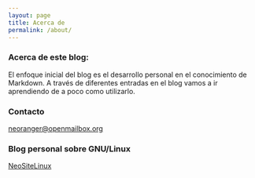 ```yaml
---
layout: page
title: Acerca de
permalink: /about/
---
```


### Acerca de este blog: 

El enfoque inicial del blog es el desarrollo personal en el conocimiento de Markdown. A través de diferentes entradas en el blog vamos a ir aprendiendo de a poco como utilizarlo.

### Contacto

[neoranger@openmailbox.org](mailto:neoranger@openmailbox.org)

### Blog personal sobre GNU/Linux
[NeoSiteLinux](www.neositelinux.com)
